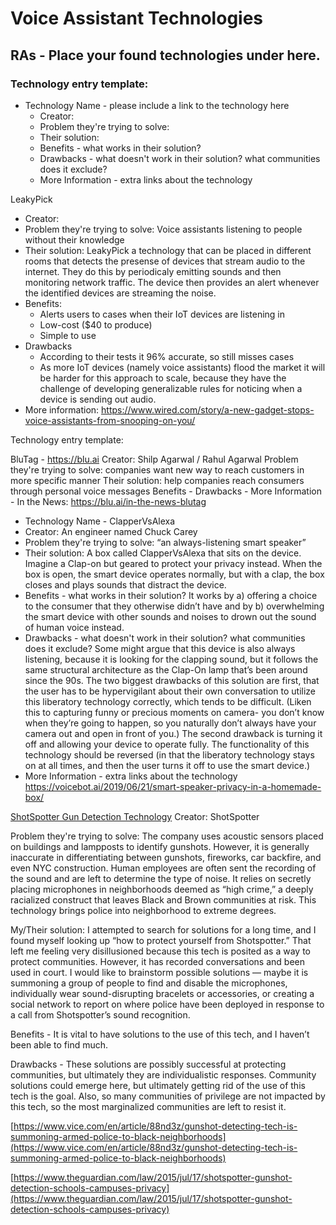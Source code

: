 # Voice Assistant Technologies

## RAs - Place your found technologies under here. 

### Technology entry template:
- Technology Name - please include a link to the technology here
  - Creator:
  - Problem they're trying to solve:
  - Their solution:
  - Benefits - what works in their solution?
  - Drawbacks - what doesn't work in their solution? what communities does it exclude? 
  - More Information - extra links about the technology



LeakyPick 
  - Creator:
  - Problem they're trying to solve: Voice assistants listening to people without their knowledge
  - Their solution: LeakyPick a technology that can be placed in different rooms that detects the presense of devices that stream audio to the internet. They do this by periodicaly emitting sounds and then monitoring network traffic. The device then provides an alert whenever the identified devices are streaming the noise.
  - Benefits:
    - Alerts users to cases when their IoT devices are listening in 
    - Low-cost ($40 to produce)
    - Simple to use
  - Drawbacks
    - According to their tests it 96% accurate, so still misses cases
    - As more IoT devices (namely voice assistants) flood the market it will be harder for this approach to scale, because they have the challenge of developing generalizable rules for noticing when a device is sending out audio.
  - More information: https://www.wired.com/story/a-new-gadget-stops-voice-assistants-from-snooping-on-you/ 

Technology entry template:

BluTag - https://blu.ai 
Creator: Shilp Agarwal / Rahul Agarwal
Problem they're trying to solve: companies want new way to reach customers in more specific manner
Their solution: help companies reach consumers through personal voice messages
Benefits -
Drawbacks - 
More Information - In the News: https://blu.ai/in-the-news-blutag



- Technology Name - ClapperVsAlexa
- Creator: An engineer named Chuck Carey 
- Problem they're trying to solve: “an always-listening smart speaker”
- Their solution: A box called ClapperVsAlexa that sits on the device.  Imagine a Clap-on but geared to protect your privacy instead.  When the box is open, the smart device operates normally, but with a clap, the box closes and plays sounds that distract the device.  
- Benefits - what works in their solution? It works by a) offering a choice to the consumer that they otherwise didn’t have and by b) overwhelming the smart device with other sounds and noises to drown out the sound of human voice instead. 
- Drawbacks - what doesn't work in their solution? what communities does it exclude?  Some might argue that this device is also always listening, because it is looking for the clapping sound, but it follows the same structural architecture as the Clap-On lamp that’s been around since the 90s.  The two biggest drawbacks of this solution are first, that the user has to be hypervigilant about their own conversation to utilize this liberatory technology correctly, which tends to be difficult.  (Liken this to capturing funny or precious moments on camera- you don’t know when they’re going to happen, so you naturally don’t always have your camera out and open in front of you.)  The second drawback is turning it off and allowing your device to operate fully.  The functionality of this technology should be reversed (in that the liberatory technology stays on at all times, and then the user turns it off to use the smart device.)
- More Information - extra links about the technology https://voicebot.ai/2019/06/21/smart-speaker-privacy-in-a-homemade-box/

[ShotSpotter Gun Detection Technology](https://www.shotspotter.com/) 
Creator: ShotSpotter

Problem they're trying to solve: The company uses acoustic sensors placed on buildings and lampposts to identify gunshots. However, it is generally inaccurate in differentiating between gunshots, fireworks, car backfire, and even NYC construction. Human employees are often sent the recording of the sound and are left to determine the type of noise. It relies on secretly placing microphones in neighborhoods deemed as “high crime,” a deeply racialized construct that leaves Black and Brown communities at risk. This technology brings police into neighborhood to extreme degrees.

My/Their solution: I attempted to search for solutions for a long time, and I found myself looking up “how to protect yourself from Shotspotter.” That left me feeling very disillusioned because this tech is posited as a way to protect communities. However, it has recorded conversations and been used in court. I would like to brainstorm possible solutions — maybe it is summoning a group of people to find and disable the microphones, individually wear sound-disrupting bracelets or accessories, or creating a social network to report on where police have been deployed in response to a call from Shotspotter’s sound recognition. 

Benefits - It is vital to have solutions to the use of this tech, and I haven’t been able to find much. 

Drawbacks - These solutions are possibly successful at protecting communities, but ultimately they are individualistic responses. Community solutions could emerge here, but ultimately getting rid of the use of this tech is the goal. Also, so many communities of privilege are not impacted by this tech, so the most marginalized communities are left to resist it. 

[https://www.vice.com/en/article/88nd3z/gunshot-detecting-tech-is-summoning-armed-police-to-black-neighborhoods](https://www.vice.com/en/article/88nd3z/gunshot-detecting-tech-is-summoning-armed-police-to-black-neighborhoods)

[https://www.theguardian.com/law/2015/jul/17/shotspotter-gunshot-detection-schools-campuses-privacy](https://www.theguardian.com/law/2015/jul/17/shotspotter-gunshot-detection-schools-campuses-privacy)

